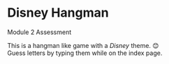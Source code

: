# Disney Hangman
Module 2 Assessment

This is a hangman like game with a *Disney* theme. :blush:\
Guess letters by typing them while on the index page.